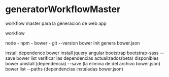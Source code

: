 # generatorWorkflowMaster
workflow master para la generacion de web app

workflow

node - npm - bower - git --version
bower init genera bower.json

install dependence bower install jquery angular bootstrap bootstrap-sass --save
bower list verificar las dependencias actualizados(beta) disponibles bower unistall (dependencia) --save (la elimina de del archivo bower.json) bower list --paths (dependencias instaladas bower.json)
